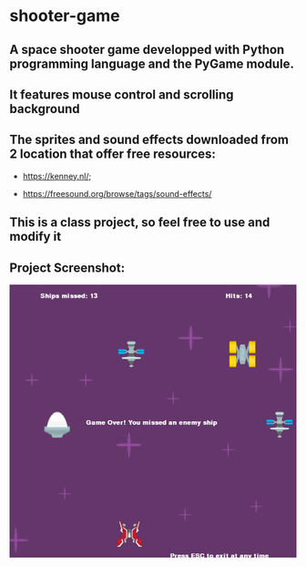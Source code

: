 # shooter-game
## A space shooter game developped with Python programming language and the PyGame module.

## It features mouse control and scrolling background

## The sprites and sound effects downloaded from 2 location that offer free resources:

* https://kenney.nl/;

* https://freesound.org/browse/tags/sound-effects/

## This is a class project, so feel free to use and modify it

## Project Screenshot:
![alt text](/images/spaceshooter.png "project screenshot")

